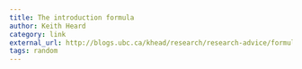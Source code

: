 ```yaml
---
title: The introduction formula
author: Keith Heard
category: link
external_url: http://blogs.ubc.ca/khead/research/research-advice/formula
tags: random
---
```


